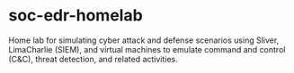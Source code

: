 # soc-edr-homelab
Home lab for simulating cyber attack and defense scenarios using Sliver, LimaCharlie (SIEM), and virtual machines to emulate command and control (C&amp;C), threat detection, and related activities.
